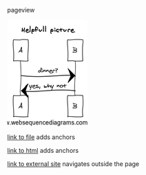 pageview

![an image](image.png)

[link to file](a_doc.md) adds anchors

[link to html](some.html) adds anchors

[link to external site](http://google.com) navigates outside the page